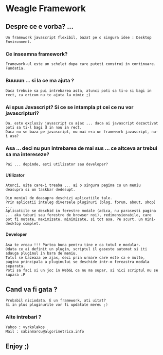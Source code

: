 # Weagle Framework

## Despre ce e vorba? ...

	Un framework javascript flexibil, bazat pe o singura idee : Desktop Environment. 
	
### Ce inseamna framework?

	Framework-ul este un schelet dupa care puteti construi in continuare. Fundatia.

	
### Buuuun ... si la ce ma ajuta ?
	
	Daca trebuie sa pui intrebarea asta, atunci poti sa ti-o si bagi in rect, ca oricum nu te ajuta la nimic ;)
	
### Ai spus Javascript? Si ce se intampla pt cei ce nu vor javascripturi?
	
	Da, este exclusiv javascript cu ajax ... daca ai javascript dezactivat poti sa ti-l bagi d in nou in rect. 
	Daca nu se baza pe javascript, nu mai era un framework javascript, nu-i asa?
		
### Asa ... deci nu pun intrebarea de mai sus ... ce altceva ar trebui sa ma intereseze?

	Pai ... depinde, esti utilizator sau developer?
	
#### Utilizator
	
	Atunci, uite care-i treaba ... ai o singura pagina cu un meniu deasupra si un taskbar dedesupt. 
	
	Din meniul de deasupra deschizi aplicatiile tale. 
	Prin aplicatii inteleg diversele pluginuri (blog, forum, about, shop) ... 
	Aplicatiile se deschid in ferestre modale (adica, nu parasesti pagina ... aka taburi sau ferestre de browser noi), redimensionabile, care pot fi mutate, maximizate, minimizate, si tot asa. Pe scurt, un mini-desktop complet.
	
#### Developer

	Asa te vreau !!! Partea buna pentru tine e ca totul e modular. 
	Odata ce ai definit un plugin, scriptul il gaseste automat si iti adauga pluginul in bara de meniu. 
	Totul se bazeaza pe ajax, deci prin urmare care este ca e multe, pagina principala a pluginului se deschide intr-o fereastra modala separata. 
	Poti sa faci si un joc in WebGL ca nu ma supar, si nici scriptul nu se supara :P

## Cand va fi gata ?

	Probabil niciodata. E un framework, ati uitat?
	Si in plus pluginurile vor fi updatate mereu ;)

### Alte intrebari ?

	Yahoo : vyrkolakos
	Mail : sabinmarcu@algorimetrica.info

## Enjoy ;)
